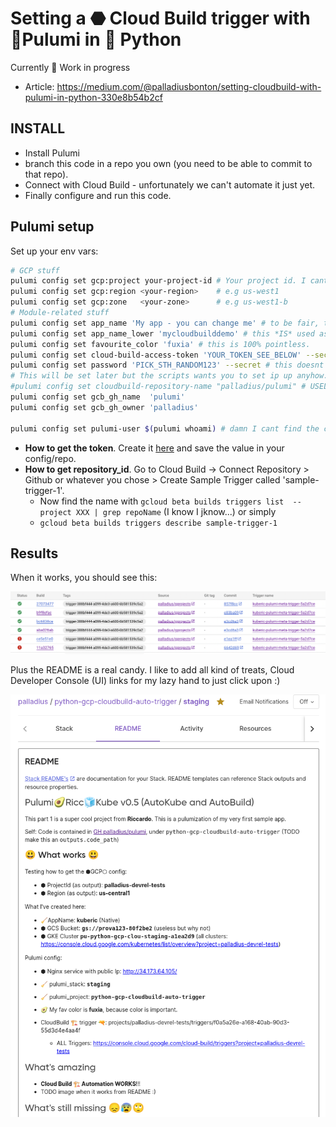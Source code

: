 # Setting a ⬣ Cloud Build trigger with 🧹Pulumi in 🐍 Python

Currently 🧹 Work in progress

* Article: https://medium.com/@palladiusbonton/setting-cloudbuild-with-pulumi-in-python-330e8b54b2cf

## INSTALL

* Install Pulumi
* branch this code in a repo you own (you need to be able to commit to that repo).
* Connect with Cloud Build - unfortunately we can't automate it just yet.
* Finally configure and run this code.

## Pulumi setup

Set up your env vars:

```bash
# GCP stuff
pulumi config set gcp:project your-project-id # Your project id. I cant do it for you :)
pulumi config set gcp:region <your-region>    # e.g us-west1
pulumi config set gcp:zone   <your-zone>      # e.g us-west1-b
# Module-related stuff
pulumi config set app_name 'My app - you can change me' # to be fair, this is useless. So leave as is
pulumi config set app_name_lower 'mycloudbuilddemo' # this *IS* used as base for GCP names.
pulumi config set favourite_color 'fuxia' # this is 100% pointless.
pulumi config set cloud-build-access-token 'YOUR_TOKEN_SEE_BELOW' --secret # get it from https://app.pulumi.com/YOUR_ACCOUNT/settings/tokens
pulumi config set password 'PICK_STH_RANDOM123' --secret # this doesnt really matter and pulumi encrypts it for you. Its for the GKE cluster, not majorluy useful to us.
# This will be set later but the scripts wants you to set ip up anyhow. Sorry about my poor programming skills
#pulumi config set cloudbuild-repository-name "palladius/pulumi" # USELESS, I refactored it into the following 2:
pulumi config set gcb_gh_name  'pulumi'
pulumi config set gcb_gh_owner 'palladius'

pulumi config set pulumi-user $(pulumi whoami) # damn I cant find the code to do this programmatically
```

* **How to get the token**. Create it [here](https://app.pulumi.com/account/tokens) and save the value in your config/repo.
* **How to get repository_id**. Go to Cloud Build -> Connect Repository > Github or whatever you chose > Create Sample Trigger called 'sample-trigger-1'.
  * Now find the name with `gcloud beta builds triggers list  --project XXX | grep repoName` (I know I jknow...) or simply
  * `gcloud beta builds triggers describe sample-trigger-1`

## Results

When it works, you should see this:

![Cloud Build works](images/cloudbuild-works.png "Cloud Build works")

Plus the README is a real candy. I like to add all kind of treats, Cloud Developer Console (UI) links for my lazy hand
to just click upon :)

![Pulumi-generated README.md works!](images/pulumi-generated-README-screenshot.png "Pulumi-generated README.md works!")
